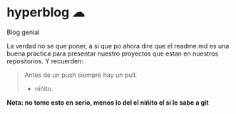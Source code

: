 # hyperblog ☁
Blog genial 

La verdad no se que poner, a si que po ahora dire que el readme.md es una buena practica para presentar nuestro proyectos que estan en nuestros repositorios. Y recuerden:

> Antes de un push siempre hay un pull.
> - niñito.


**Nota: no tome esto en serio, menos lo del el niñito el si le sabe a git**
